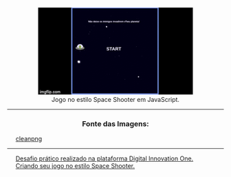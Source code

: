 <p align="center">
  <a href="https://lucasrmagalhaes.github.io/spaceShooter-js/">
    <img 
         src="https://github.com/lucasrmagalhaes/spaceShooter-js/blob/main/img/spaceShooter.gif" 
         alt="Space Shooter" 
    />
  </a>
  <br>
  Jogo no estilo Space Shooter em JavaScript.
</p>

<hr>

<h3 align="center">Fonte das Imagens:</h3>

<p align="left">
    &nbsp;&nbsp;&nbsp;&nbsp;&nbsp;<a href="https://www.cleanpng.com/">cleanpng</a>
</p>

<hr>

<p align="left">
    &nbsp;&nbsp;&nbsp;&nbsp;&nbsp;<a href="https://web.digitalinnovation.one/home">Desafio prático realizado na plataforma Digital Innovation One.</a><br>
    &nbsp;&nbsp;&nbsp;&nbsp;&nbsp;<a href="https://web.digitalinnovation.one/lab/criando-seu-jogo-no-estilo-space-shooter/learning/7ed2a9fc-8673-4902-8c98-b7abed0bf571">Criando seu jogo no estilo Space Shooter.</a>
</p>
